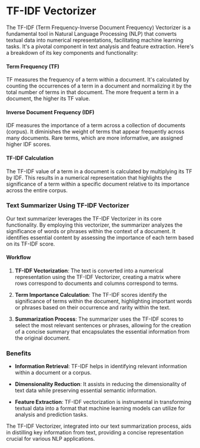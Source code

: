 # TF-IDF Vectorizer

The TF-IDF (Term Frequency-Inverse Document Frequency) Vectorizer is a fundamental tool in Natural Language Processing (NLP) that converts textual data into numerical representations, facilitating machine learning tasks. It's a pivotal component in text analysis and feature extraction. Here's a breakdown of its key components and functionality:

#### Term Frequency (TF)
TF measures the frequency of a term within a document. It's calculated by counting the occurrences of a term in a document and normalizing it by the total number of terms in that document. The more frequent a term in a document, the higher its TF value.

#### Inverse Document Frequency (IDF)
IDF measures the importance of a term across a collection of documents (corpus). It diminishes the weight of terms that appear frequently across many documents. Rare terms, which are more informative, are assigned higher IDF scores.

#### TF-IDF Calculation
The TF-IDF value of a term in a document is calculated by multiplying its TF by IDF. This results in a numerical representation that highlights the significance of a term within a specific document relative to its importance across the entire corpus.

### Text Summarizer Using TF-IDF Vectorizer

Our text summarizer leverages the TF-IDF Vectorizer in its core functionality. By employing this vectorizer, the summarizer analyzes the significance of words or phrases within the context of a document. It identifies essential content by assessing the importance of each term based on its TF-IDF score.

#### Workflow
1. **TF-IDF Vectorization**: The text is converted into a numerical representation using the TF-IDF Vectorizer, creating a matrix where rows correspond to documents and columns correspond to terms.
  
2. **Term Importance Calculation**: The TF-IDF scores identify the significance of terms within the document, highlighting important words or phrases based on their occurrence and rarity within the text.

3. **Summarization Process**: The summarizer uses the TF-IDF scores to select the most relevant sentences or phrases, allowing for the creation of a concise summary that encapsulates the essential information from the original document.

### Benefits
- **Information Retrieval**: TF-IDF helps in identifying relevant information within a document or a corpus.
  
- **Dimensionality Reduction**: It assists in reducing the dimensionality of text data while preserving essential semantic information.

- **Feature Extraction**: TF-IDF vectorization is instrumental in transforming textual data into a format that machine learning models can utilize for analysis and prediction tasks.

The TF-IDF Vectorizer, integrated into our text summarization process, aids in distilling key information from text, providing a concise representation crucial for various NLP applications.
